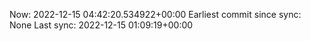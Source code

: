 Now: 2022-12-15 04:42:20.534922+00:00 Earliest commit since sync: None Last sync: 2022-12-15 01:09:19+00:00
